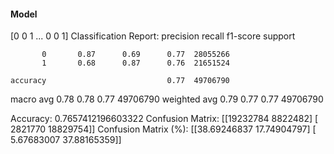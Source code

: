 #### Model
[0 0 1 ... 0 0 1]
Classification Report:
              precision    recall  f1-score   support

           0       0.87      0.69      0.77  28055266
           1       0.68      0.87      0.76  21651524

    accuracy                           0.77  49706790
   macro avg       0.78      0.78      0.77  49706790
weighted avg       0.79      0.77      0.77  49706790

Accuracy: 0.7657412196603322
Confusion Matrix:
[[19232784  8822482]
 [ 2821770 18829754]]
Confusion Matrix (%):
[[38.69246837 17.74904797]
 [ 5.67683007 37.88165359]]
